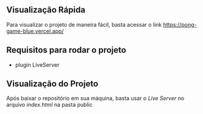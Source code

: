 ## Visualização Rápida
Para visualizar o projeto de maneira fácil, basta acessar o link <https://pong-game-blue.vercel.app/>

## Requisitos para rodar o projeto
* plugin LiveServer

## Visualização do Projeto
Após baixar o repositório em sua máquina, basta usar o *Live Server* no arquivo *index.html* na pasta public
